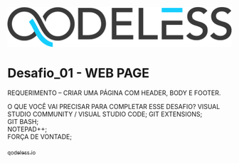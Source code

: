 ![logo](https://github.com/gitqodeless/gitqodeless/blob/main/logo1.png?raw=true)

# Desafio_01 - WEB PAGE
REQUERIMENTO – CRIAR UMA PÁGINA COM HEADER, BODY E FOOTER.

O QUE VOCÊ VAI PRECISAR PARA COMPLETAR ESSE DESAFIO?
VISUAL STUDIO COMMUNITY / VISUAL STUDIO CODE; GIT EXTENSIONS; \
GIT BASH; \
NOTEPAD++; \
FORÇA DE VONTADE;

[<sub>qodeless.io<sub>](https://qodeless.io)
